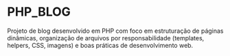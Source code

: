 # PHP_BLOG
Projeto de blog desenvolvido em PHP com foco em estruturação de páginas dinâmicas, organização de arquivos por responsabilidade (templates, helpers, CSS, imagens) e boas práticas de desenvolvimento web.
